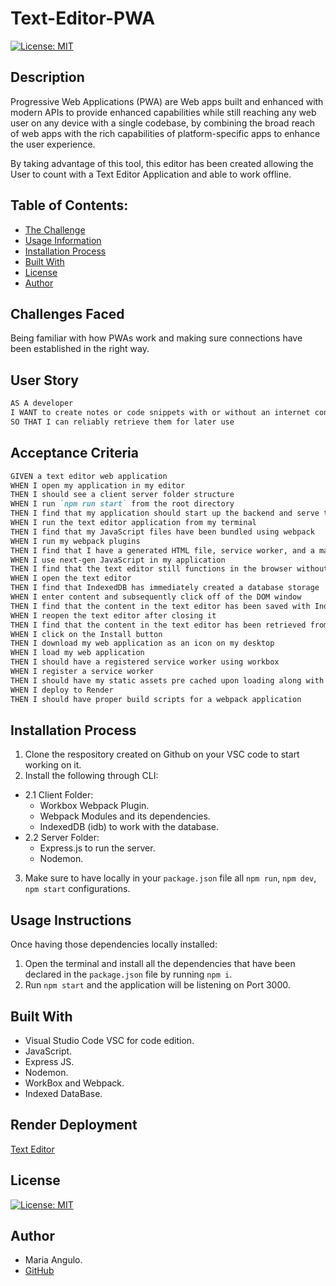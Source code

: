 # Text-Editor-PWA

[![License: MIT](https://img.shields.io/badge/License-MIT-yellow.svg)](https://opensource.org/licenses/MIT)

## Description
Progressive Web Applications (PWA) are Web apps built and enhanced with modern APIs to provide enhanced capabilities while still reaching any web user on any device with a single codebase, by combining the broad reach of web apps with the rich capabilities of platform-specific apps to enhance the user experience. 

By taking advantage of this tool, this editor has been created allowing the User to count with a Text Editor Application and able to work offline.

## Table of Contents:
- [The Challenge](#Challenges-Faced)
- [Usage Information](#Usage-Information)
- [Installation Process](#Installation-Process)
- [Built With](#Built-With)
- [License](#License)
- [Author](#Author)

## Challenges Faced
Being familiar with how PWAs work and making sure connections have been established in the right way.

## User Story

```md
AS A developer
I WANT to create notes or code snippets with or without an internet connection
SO THAT I can reliably retrieve them for later use

```

## Acceptance Criteria

```md
GIVEN a text editor web application
WHEN I open my application in my editor
THEN I should see a client server folder structure
WHEN I run `npm run start` from the root directory
THEN I find that my application should start up the backend and serve the client
WHEN I run the text editor application from my terminal
THEN I find that my JavaScript files have been bundled using webpack
WHEN I run my webpack plugins
THEN I find that I have a generated HTML file, service worker, and a manifest file
WHEN I use next-gen JavaScript in my application
THEN I find that the text editor still functions in the browser without errors
WHEN I open the text editor
THEN I find that IndexedDB has immediately created a database storage
WHEN I enter content and subsequently click off of the DOM window
THEN I find that the content in the text editor has been saved with IndexedDB
WHEN I reopen the text editor after closing it
THEN I find that the content in the text editor has been retrieved from our IndexedDB
WHEN I click on the Install button
THEN I download my web application as an icon on my desktop
WHEN I load my web application
THEN I should have a registered service worker using workbox
WHEN I register a service worker
THEN I should have my static assets pre cached upon loading along with subsequent pages and static assets
WHEN I deploy to Render
THEN I should have proper build scripts for a webpack application
```

## Installation Process

1. Clone the respository created on Github on your VSC code to start working on it.
2. Install the following through CLI:
- 2.1 Client Folder:
    - Workbox Webpack Plugin.
    - Webpack Modules and its dependencies.
    - IndexedDB (idb) to work with the database.
- 2.2 Server Folder:
    - Express.js to run the server.
    - Nodemon.
3. Make sure to have locally in your `package.json` file all `npm run`, `npm dev`, `npm start` configurations.

## Usage Instructions

Once having those dependencies locally installed:

1. Open the terminal and install all the dependencies that have been declared in the `package.json` file by running `npm i`.
2. Run `npm start` and the application will be listening on Port 3000.

## Built With

- Visual Studio Code VSC for code edition.
- JavaScript.
- Express JS.
- Nodemon.
- WorkBox and Webpack.
- Indexed DataBase.

## Render Deployment
[Text Editor](https://text-editor-pwa-jir8.onrender.com)

## License
[![License: MIT](https://img.shields.io/badge/License-MIT-yellow.svg)](https://opensource.org/licenses/MIT)

## Author
- Maria Angulo.
- [GitHub](https://github.com/maferadr)